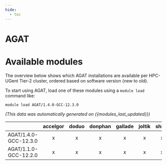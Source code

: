 ```yaml
---
hide:
  - toc
---
```


AGAT
====

# Available modules


The overview below shows which AGAT installations are available per HPC-UGent Tier-2 cluster, ordered based on software version (new to old).

To start using AGAT, load one of these modules using a `module load` command like:

```shell
module load AGAT/1.4.0-GCC-12.3.0
```

*(This data was automatically generated on {{modules_last_updated}})*  

| |accelgor|doduo|donphan|gallade|joltik|shinx|skitty|
| :---: | :---: | :---: | :---: | :---: | :---: | :---: | :---: |
|AGAT/1.4.0-GCC-12.3.0|x|x|x|x|x|x|x|
|AGAT/1.1.0-GCC-12.2.0|x|x|x|x|x|x|x|
